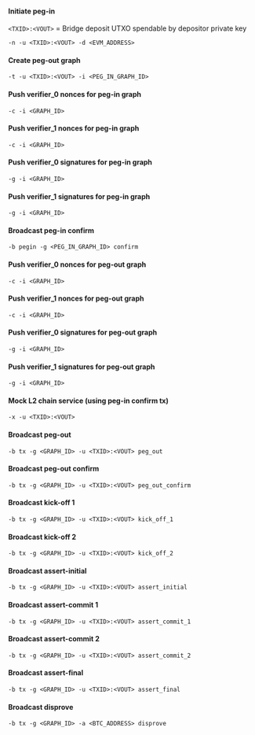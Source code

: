 #### Initiate peg-in

`<TXID>:<VOUT>` = Bridge deposit UTXO spendable by depositor private key

```
-n -u <TXID>:<VOUT> -d <EVM_ADDRESS>
```

#### Create peg-out graph

```
-t -u <TXID>:<VOUT> -i <PEG_IN_GRAPH_ID>
```

#### Push verifier_0 nonces for peg-in graph

```
-c -i <GRAPH_ID>
```

#### Push verifier_1 nonces for peg-in graph

```
-c -i <GRAPH_ID>
```

#### Push verifier_0 signatures for peg-in graph

```
-g -i <GRAPH_ID>
```

#### Push verifier_1 signatures for peg-in graph

```
-g -i <GRAPH_ID>
```

#### Broadcast peg-in confirm

```
-b pegin -g <PEG_IN_GRAPH_ID> confirm
```

#### Push verifier_0 nonces for peg-out graph

```
-c -i <GRAPH_ID>
```

#### Push verifier_1 nonces for peg-out graph

```
-c -i <GRAPH_ID>
```

#### Push verifier_0 signatures for peg-out graph

```
-g -i <GRAPH_ID>
```

#### Push verifier_1 signatures for peg-out graph

```
-g -i <GRAPH_ID>
```

#### Mock L2 chain service (using peg-in confirm tx)

```
-x -u <TXID>:<VOUT>
```

#### Broadcast peg-out

```
-b tx -g <GRAPH_ID> -u <TXID>:<VOUT> peg_out
```

#### Broadcast peg-out confirm

```
-b tx -g <GRAPH_ID> -u <TXID>:<VOUT> peg_out_confirm
```

#### Broadcast kick-off 1

```
-b tx -g <GRAPH_ID> -u <TXID>:<VOUT> kick_off_1
```

#### Broadcast kick-off 2

```
-b tx -g <GRAPH_ID> -u <TXID>:<VOUT> kick_off_2
```

#### Broadcast assert-initial

```
-b tx -g <GRAPH_ID> -u <TXID>:<VOUT> assert_initial
```

#### Broadcast assert-commit 1

```
-b tx -g <GRAPH_ID> -u <TXID>:<VOUT> assert_commit_1
```

#### Broadcast assert-commit 2

```
-b tx -g <GRAPH_ID> -u <TXID>:<VOUT> assert_commit_2
```

#### Broadcast assert-final

```
-b tx -g <GRAPH_ID> -u <TXID>:<VOUT> assert_final
```

#### Broadcast disprove

```
-b tx -g <GRAPH_ID> -a <BTC_ADDRESS> disprove
```
